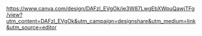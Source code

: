 https://www.canva.com/design/DAFzl_EVgOk/je3W87LwgEbXWpuQawjTFg/view?utm_content=DAFzl_EVgOk&utm_campaign=designshare&utm_medium=link&utm_source=editor
